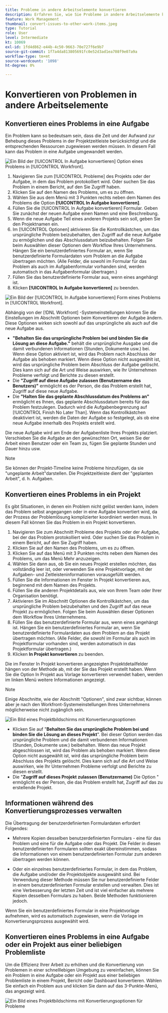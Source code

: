 ```yaml
---
title: Probleme in andere Arbeitselemente konvertieren
description: Erfahren Sie, wie Sie Probleme in andere Arbeitselemente konvertieren.
feature: Work Management
thumbnail: convert-issues-to-other-work-items.jpeg
type: Tutorial
role: User
level: Intermediate
kt: 10069
exl-id: 1fd4d862-e44b-4c50-9663-70e727f6e9b7
source-git-commit: 1f7a4da813805691fc0e52d3ad1ea708f9e07a9a
workflow-type: tm+mt
source-wordcount: '1098'
ht-degree: 0%

---
```


# Konvertieren von Problemen in andere Arbeitselemente

## Konvertieren eines Problems in eine Aufgabe

Ein Problem kann so bedeutsam sein, dass die Zeit und der Aufwand zur Behebung dieses Problems in der Projektzeitleiste berücksichtigt und die entsprechenden Ressourcen zugewiesen werden müssen. In diesem Fall kann das Problem in eine Aufgabe umgewandelt werden.

![Ein Bild der [!UICONTROL In Aufgabe konvertieren] Option eines Problems in [!UICONTROL Workfront].](assets/15-convert-issue-to-task-menu-option.png)

1. Navigieren Sie zum [!UICONTROL Probleme] des Projekts oder der Aufgabe, in dem das Problem protokolliert wird. Oder suchen Sie das Problem in einem Bericht, auf den Sie Zugriff haben.
1. Klicken Sie auf den Namen des Problems, um es zu öffnen.
1. Wählen Sie aus dem Menü mit 3 Punkten rechts neben dem Namen des Problems die Option **[!UICONTROL In Aufgabe konvertieren]**.
1. Füllen Sie die [!UICONTROL In Aufgabe konvertieren] Formular. Geben Sie zunächst der neuen Aufgabe einen Namen und eine Beschreibung.
1. Wenn die neue Aufgabe Teil eines anderen Projekts sein soll, geben Sie den Projektnamen ein.
1. Im [!UICONTROL Optionen] aktivieren Sie die Kontrollkästchen, um das ursprüngliche Problem beizubehalten, den Zugriff auf die neue Aufgabe zu ermöglichen und das Abschlussdatum beizubehalten. Folgen Sie beim Auswählen dieser Optionen dem Workflow Ihres Unternehmens. Hängen Sie ein benutzerdefiniertes Formular an, wenn Sie benutzerdefinierte Formulardaten vom Problem an die Aufgabe übertragen möchten. (Alle Felder, die sowohl im Formular für das Problem als auch im Aufgabenformular vorhanden sind, werden automatisch in das Aufgabenformular übertragen.)
1. Füllen Sie das benutzerdefinierte Formular aus, wenn eines angehängt ist.
1. Klicken **[!UICONTROL In Aufgabe konvertieren]** zu beenden.

![Ein Bild der [!UICONTROL In Aufgabe konvertieren] Form eines Problems in [!UICONTROL Workfront].](assets/16-convert-to-task-options.png)

Abhängig von der [!DNL Workfront] -Systemeinstellungen können Sie die Einstellungen im Abschnitt Optionen beim Konvertieren der Aufgabe ändern. Diese Optionen wirken sich sowohl auf das ursprüngliche als auch auf die neue Aufgabe aus.

* **&quot;Behalten Sie das ursprüngliche Problem bei und binden Sie die Lösung an diese Aufgabe.&quot;** behält die ursprüngliche Ausgabe und die damit verbundenen Informationen (Stunden, Dokumente usw.) bei. Wenn diese Option aktiviert ist, wird das Problem nach Abschluss der Aufgabe als behoben markiert. Wenn diese Option nicht ausgewählt ist, wird das ursprüngliche Problem beim Abschluss der Aufgabe gelöscht. Dies kann sich auf die Art und Weise auswirken, wie Ihr Unternehmen Probleme verfolgt und Berichte zu diesen erstellt.
* Die **&quot;Zugriff auf diese Aufgabe zulassen (Benutzername des Benutzers)&quot;** ermöglicht es der Person, die das Problem erstellt hat, Zugriff auf diese neue Aufgabe.
* Die **&quot;Halten Sie das geplante Abschlussdatum des Problems an&quot;** ermöglicht es Ihnen, das geplante Abschlussdatum bereits für das Problem festzulegen. Dadurch wird die Aufgabenbegrenzung auf [!UICONTROL Finish No Later Than]. Wenn das Kontrollkästchen deaktiviert ist, werden die Daten der Aufgabe so festgelegt, als ob eine neue Aufgabe innerhalb des Projekts erstellt wird.

Die neue Aufgabe wird am Ende der Aufgabenliste Ihres Projekts platziert. Verschieben Sie die Aufgabe an den gewünschten Ort, weisen Sie der Arbeit einen Benutzer oder ein Team zu, fügen Sie geplante Stunden und Dauer hinzu usw.

>[!NOTE]
>
>Sie können der Projekt-Timeline keine Probleme hinzufügen, da sie &quot;ungeplante Arbeit&quot;darstellen. Die Projektzeitleiste dient der &quot;geplanten Arbeit&quot;, d. h. Aufgaben.

## Konvertieren eines Problems in ein Projekt

Es gibt Situationen, in denen ein Problem nicht gelöst werden kann, indem das Problem selbst angegangen oder in eine Aufgabe konvertiert wird, da der Prozess der Problemlösung komplizierter koordiniert werden muss. In diesem Fall können Sie das Problem in ein Projekt konvertieren.

1. Navigieren Sie zum Abschnitt Probleme des Projekts oder der Aufgabe, bei der das Problem protokolliert wird. Oder suchen Sie das Problem in einem Bericht, auf den Sie Zugriff haben.
1. Klicken Sie auf den Namen des Problems, um es zu öffnen.
1. Klicken Sie auf das Menü mit 3 Punkten rechts neben dem Namen des Problems, um das Menü Mehr anzuzeigen.
1. Wählen Sie dann aus, ob Sie ein neues Projekt erstellen möchten, das vollständig leer ist, oder verwenden Sie eine Projektvorlage, mit der Aufgaben- und Zeitleisteninformationen vorausgefüllt werden.
1. Füllen Sie die Informationen im Fenster In Projekt konvertieren aus, beginnend mit dem Namen des Projekts.
1. Füllen Sie die anderen Projektdetails aus, wie von Ihrem Team oder Ihrer Organisation benötigt.
1. Aktivieren Sie im Abschnitt Optionen die Kontrollkästchen, um das ursprüngliche Problem beizubehalten und den Zugriff auf das neue Projekt zu ermöglichen. Folgen Sie beim Auswählen dieser Optionen dem Workflow Ihres Unternehmens.
1. Füllen Sie das benutzerdefinierte Formular aus, wenn eines angehängt ist. Hängen Sie ein benutzerdefiniertes Formular an, wenn Sie benutzerdefinierte Formulardaten aus dem Problem an das Projekt übertragen möchten. (Alle Felder, die sowohl im Formular als auch im Projektformular vorhanden sind, werden automatisch in das Projektformular übertragen.)
1. Klicken **In Projekt konvertieren** zu beenden.

Die im Fenster In Projekt konvertieren angezeigten Projektdetailfelder hängen von der Methode ab, mit der Sie das Projekt erstellt haben. Wenn Sie die Option In Projekt aus Vorlage konvertieren verwendet haben, werden im linken Menü weitere Informationen angezeigt.

>[!NOTE]
>
>Einige Abschnitte, wie der Abschnitt &quot;Optionen&quot;, sind zwar sichtbar, können aber je nach den Workfront-Systemeinstellungen Ihres Unternehmens möglicherweise nicht zugänglich sein.

![Ein Bild eines Projektbildschirms mit Konvertierungsoptionen](assets/conversion-options.png)

* Klicken Sie auf &quot;**Behalten Sie das ursprüngliche Problem bei und binden Sie die Lösung an dieses Projekt**&quot;. Bei dieser Option werden das ursprüngliche Problem und die damit verbundenen Informationen (Stunden, Dokumente usw.) beibehalten. Wenn das neue Projekt abgeschlossen ist, wird das Problem als behoben markiert. Wenn diese Option nicht ausgewählt ist, wird das ursprüngliche Problem beim Abschluss des Projekts gelöscht. Dies kann sich auf die Art und Weise auswirken, wie Ihr Unternehmen Probleme verfolgt und Berichte zu diesen erstellt.
* Die &quot;**Zugriff auf dieses Projekt zulassen (Benutzername)** Die Option &quot; ermöglicht es der Person, die das Problem erstellt hat, Zugriff auf das zu erstellende Projekt.

## Informationen während des Konvertierungsprozesses verwalten

<!-- Need link to wf one doc article below 

To learn about what information transfers when you convert an issue to a task or project, we recommend you read through the conversion considerations in the article, Convert issues. This lists what information is kept when converting issues and what isn’t. Workfront recommends you become familiar with these considerations so you don’t lose important information when converting issues to tasks or projects.

-->

Die Übertragung der benutzerdefinierten Formulardaten erfordert Folgendes:

* Mehrere Kopien desselben benutzerdefinierten Formulars - eine für das Problem und eine für die Aufgabe oder das Projekt. Die Felder in diesen benutzerdefinierten Formularen sollten exakt übereinstimmen, sodass die Informationen von einem benutzerdefinierten Formular zum anderen übertragen werden können.

* Oder ein einzelnes benutzerdefiniertes Formular, in dem das Problem, die Aufgabe und/oder die Projektobjekte ausgewählt sind. Bei Verwendung dieser Methode müssen Sie nur benutzerdefinierte Felder in einem benutzerdefinierten Formular erstellen und verwalten. Dies ist eine Verbesserung der letzten Zeit und ist viel einfacher als mehrere Kopien desselben Formulars zu haben. Beide Methoden funktionieren jedoch.



<!-- Need link to wf one doc article below

Learn more in the article, Transfer custom form data to a larger work item.

-->

<!-- Pro tips graphic -->

Wenn Sie ein benutzerdefiniertes Formular in eine Projektvorlage aufnehmen, wird es automatisch zugewiesen, wenn die Vorlage im Konvertierungsprozess ausgewählt wird.

<!-- Learn more graphic and documentation article links 

* Convert issues
* Transfer custom form data to a larger work item
* Overview of resolving and resolvable objects
* Understanding resolving and resolvable objects
* Unlink issues from their resolvable objects

-->

## Konvertieren eines Problems in eine Aufgabe oder ein Projekt aus einer beliebigen Problemliste

Um die Effizienz Ihrer Arbeit zu erhöhen und die Konvertierung von Problemen in einer schnelllebigen Umgebung zu vereinfachen, können Sie ein Problem in eine Aufgabe oder ein Projekt aus einer beliebigen Problemliste in einem Projekt, Bericht oder Dashboard konvertieren. Wählen Sie einfach ein Problem aus und klicken Sie dann auf das 3-Punkte-Menü, das angezeigt wird.

![Ein Bild eines Projektbildschirms mit Konvertierungsoptionen für Probleme](assets/convert-from-a-list.png)

